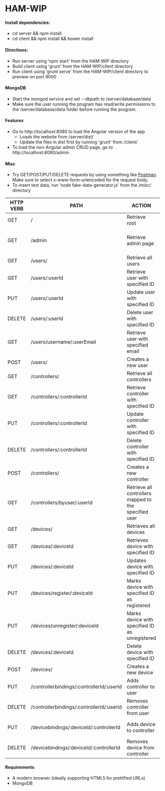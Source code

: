 # HAM-WIP

#### Install dependencies:
* cd server && npm install
* cd client && npm install && bower install

#### Directions:
* Run server using 'npm start' from the HAM-WIP directory
* Build client using 'grunt' from the HAM-WIP/client directory
* Run client using 'grunt serve' from the HAM-WIP/client directory to preview on port 9000

#### MongoDB
* Start the mongod service and set --dbpath to /server/database/data
* Make sure the user running the program has read/write permissions
to the /server/database/data folder before running the program.

#### Features
* Go to http://localhost:8080 to load the Angular version of the app
	* Loads the website from /server/dist/
	* Update the files in dist first by running 'grunt' from /client/
* To load the non-Angular admin CRUD page, go to http://localhost:8080/admin

#### Misc
* Try GET/POST/PUT/DELETE requests by using something like [Postman](https://www.getpostman.com). Make sure to select x-www-form-urlencoded for the request body.
* To insert test data, run 'node fake-data-generator.js' from the /misc/ directory

HTTP VERB | PATH | ACTION | RETURN VALUE
--- | --- | --- | ---
GET | / | Retrieve root | index.html
GET | /admin | Retrieve admin page | Serves the admin CRUD interface
GET | /users/ | Retrieve all users | JSON object
GET | /users/:userId | Retrieve user with specified ID | JSON object
PUT | /users/:userId | Update user with specified ID | 
DELETE | /users/:userId | Delete user with specified ID |
GET | /users/username/:userEmail | Retrieve user with specified email | JSON object
POST | /users/ | Creates a new user | 
GET | /controllers/ | Retrieve all controllers | JSON object
GET | /controllers/:controllerId | Retrieve controller with specified ID | JSON object
PUT | /controllers/:controllerId | Update controller with specified ID |
DELETE | /controllers/:controllerId | Delete controller with specified ID |
POST | /controllers/ | Creates a new controller | 
GET | /controllers/byuser/:userId | Retrieve all controllers mapped to the specified user | JSON object
GET | /devices/ | Retrieves all devices | JSON object
GET | /devices/:deviceId | Retrieves device with specified ID | JSON object
PUT | /devices/:deviceId | Updates device with specified ID | 
PUT | /devices/register/:deviceId | Marks device with specified ID as registered | The updated JSON object
PUT | /devices/unregister/:deviceId | Marks device with specified ID as unregistered | The updated JSON object
DELETE | /devices/:deviceId | Delete device with specified ID |
POST | /devices/ | Creates a new device |
PUT | /controllerbindings/:controllerId/:userId | Adds controller to user | HTTP Status Codes
DELETE | /controllerbindings/:controllerId/:userId | Removes controller from user | HTTP Status Codes
PUT | /devicebindings/:deviceId/:controllerId | Adds device to controller | HTTP Status Codes
DELETE | /devicebindings/:deviceId/:controllerId | Removes device from controller | HTTP Status Codes

#### Requirements
* A modern browser (ideally supporting HTML5 for prettified URLs)
* MongoDB